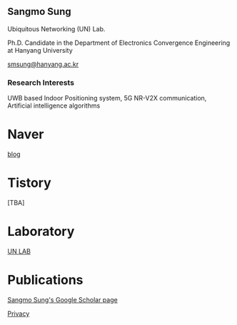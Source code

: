 ## Sangmo Sung

Ubiquitous Networking (UN) Lab.

Ph.D. Candidate in the Department of Electronics Convergence Engineering at Hanyang University

smsung@hanyang.ac.kr

### Research Interests

UWB based Indoor Positioning system, 5G NR-V2X communication,
Artificial intelligence algorithms

# Naver
[blog](https://blog.naver.com/sapitquireputat)

# Tistory
[TBA]

# Laboratory
[UN LAB](http://unlab.hanyang.ac.kr)

# Publications
[Sangmo Sung's Google Scholar page](https://scholar.google.com/citations?view_op=list_works&hl=ko&authuser=1&user=--q2aSkAAAAJ)


[Privacy](https://sangmosung.github.io/homepage/privacy)
